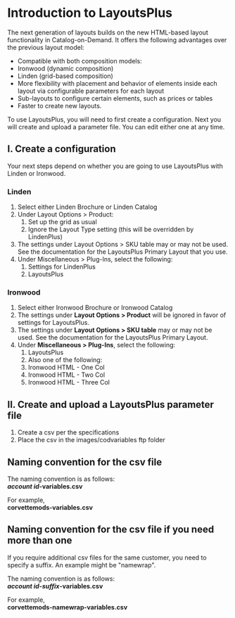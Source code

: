 # Introduction to LayoutsPlus
The next generation of layouts builds on the new HTML-based layout functionality in Catalog-on-Demand. It offers the following advantages over the previous layout model:
* Compatible with both composition models:
 * Ironwood (dynamic composition)
 * Linden (grid-based composition)
* More flexibility with placement and behavior of elements inside each layout via configurable parameters for each layout
* Sub-layouts to configure certain elements, such as prices or tables
* Faster to create new layouts.

To use LayoutsPlus, you will need to first create a configuration. Next you will create and upload a parameter file. You can edit either one at any time.

## I. Create a configuration
Your next steps depend on whether you are going to use LayoutsPlus with Linden or Ironwood.
### Linden
1. Select either Linden Brochure or Linden Catalog
1. Under Layout Options > Product:
    1. Set up the grid as usual
    1. Ignore the Layout Type setting (this will be overridden by LindenPlus)
1. The settings under Layout Options > SKU table may or may not be used. See the documentation for the LayoutsPlus Primary Layout that you use.
1. Under Miscellaneous > Plug-Ins, select the following:
    1. Settings for LindenPlus
    1. LayoutsPlus

### Ironwood
1. Select either Ironwood Brochure or Ironwood Catalog
1. The settings under **Layout Options > Product** will be ignored in favor of settings for LayoutsPlus.
1. The settings under **Layout Options > SKU table** may or may not be used. See the documentation for the LayoutsPlus Primary Layout.
1. Under **Miscellaneous > Plug-Ins**, select the following:
    1. LayoutsPlus
    1. Also one of the following:
      1. Ironwood HTML - One Col
      1. Ironwood HTML - Two Col
      1. Ironwood HTML - Three Col

## II. Create and upload a LayoutsPlus parameter file

1. Create a csv per the specifications
1. Place the csv in the images/codvariables ftp folder

## Naming convention for the csv file
The naming convention is as follows:  
**_account id_-variables.csv**

For example,  
**corvettemods-variables.csv**

## Naming convention for the csv file if you need more than one
If you require additional csv files for the same customer, you need to specify a suffix. An example might be "namewrap".

The naming convention is as follows:  
**_account id_-_suffix_-variables.csv**

For example,  
**corvettemods-namewrap-variables.csv**
